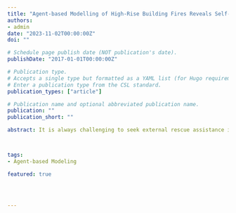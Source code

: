 ```yaml
---
title: "Agent-based Modelling of High-Rise Building Fires Reveals Self-Rescue Behaviours and Better Fire Protection Designs. "
authors:
- admin
date: "2023-11-02T00:00:00Z"
doi: ""

# Schedule page publish date (NOT publication's date).
publishDate: "2017-01-01T00:00:00Z"

# Publication type.
# Accepts a single type but formatted as a YAML list (for Hugo requirements).
# Enter a publication type from the CSL standard.
publication_types: ["article"]

# Publication name and optional abbreviated publication name.
publication: ""
publication_short: ""

abstract: It is always challenging to seek external rescue assistance in high-rise building fires. Therefore, it is critical for individuals to master survival skills. For crowd dynamics modeling, previous research focused on numerical simulations and building designs with little attention to the self-rescue mechanism. It is critical to understanding crowd evacuations and better response strategies. We modeled the Grenfell Tower (a high-rise building with a complicated structure) case in 2017. Based on the percolation and social force models, we build an agent-based model to simulate individual behaviors inside. We obtain the optimal solution and robust paralleled outcomes under all counterfactual situations based on precisely matching tangible case outcomes (fire duration, deaths, and injuries). For individuals, mastering self-rescue skills is better at reducing social losses (deaths & injuries). In terms of high-rise buildings design, the central alarm system is also useful to reduce them. Besides, the crowd evacuation guided by the social force model also reduces deaths & injuries. This work provides insight into better high-rise building design and practical response strategies for societies. The central alarm system and fire-proof materials should be used in high-rise buildings. The residents should have routine training in social force-based evacuations and survival (self-rescue) skills to better the evacuation process and outcome under natural disasters and social emergencies.



tags:
- Agent-based Modeling

featured: true




---
```



